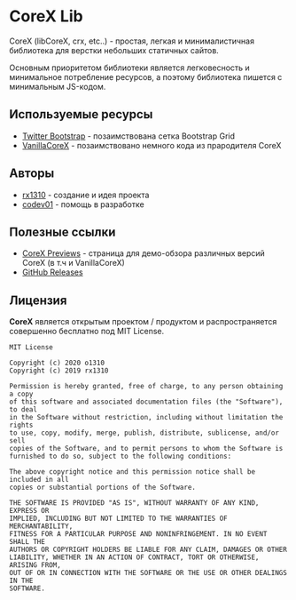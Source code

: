 # CoreX Lib
CoreX (libCoreX, crx, etc..) - простая, легкая и минималистичная библиотека для верстки небольших статичных сайтов.

Основным приоритетом библиотеки является легковесность и минимальное потребление ресурсов, а поэтому библиотека пишется с минимальным JS-кодом.

## Используемые ресурсы
* [Twitter Bootstrap](https://github.com/twbs/bootstrap) - позаимствована сетка Bootstrap Grid
* [VanillaCoreX](https://github.com/o1310/VanillaCoreX) - позаимствовано немного кода из прародителя CoreX

## Авторы
* [rx1310](https://github.com/rx1310) - создание и идея проекта
* [codev01](https://github.com/codev01) - помощь в разработке

## Полезные ссылки
* [CoreX Previews](https://rx1310.github.io/corex-preview/) - страница для демо-обзора различных версий CoreX (в т.ч и VanillaCoreX)
* [GitHub Releases](https://github.com/o1310/CoreX/releases)

## Лицензия
**CoreX** является открытым проектом / продуктом и распространяется совершенно бесплатно под MIT License.
```
MIT License

Copyright (c) 2020 o1310
Copyright (c) 2019 rx1310

Permission is hereby granted, free of charge, to any person obtaining a copy
of this software and associated documentation files (the "Software"), to deal
in the Software without restriction, including without limitation the rights
to use, copy, modify, merge, publish, distribute, sublicense, and/or sell
copies of the Software, and to permit persons to whom the Software is
furnished to do so, subject to the following conditions:

The above copyright notice and this permission notice shall be included in all
copies or substantial portions of the Software.

THE SOFTWARE IS PROVIDED "AS IS", WITHOUT WARRANTY OF ANY KIND, EXPRESS OR
IMPLIED, INCLUDING BUT NOT LIMITED TO THE WARRANTIES OF MERCHANTABILITY,
FITNESS FOR A PARTICULAR PURPOSE AND NONINFRINGEMENT. IN NO EVENT SHALL THE
AUTHORS OR COPYRIGHT HOLDERS BE LIABLE FOR ANY CLAIM, DAMAGES OR OTHER
LIABILITY, WHETHER IN AN ACTION OF CONTRACT, TORT OR OTHERWISE, ARISING FROM,
OUT OF OR IN CONNECTION WITH THE SOFTWARE OR THE USE OR OTHER DEALINGS IN THE
SOFTWARE.
```